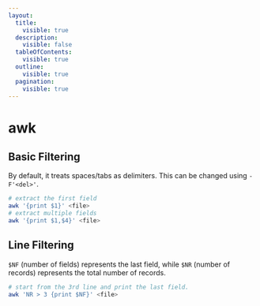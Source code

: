 ```yaml
---
layout:
  title:
    visible: true
  description:
    visible: false
  tableOfContents:
    visible: true
  outline:
    visible: true
  pagination:
    visible: true
---
```


# awk

## Basic Filtering

By default, it treats spaces/tabs as delimiters. This can be changed using `-F'<del>'`.&#x20;

```bash
# extract the first field
awk '{print $1}' <file>
# extract multiple fields
awk '{print $1,$4}' <file>
```

## Line Filtering

`$NF` (number of fields) represents the last field, while `$NR` (number of records) represents the total number of records.

```bash
# start from the 3rd line and print the last field.
awk 'NR > 3 {print $NF}' <file>
```
